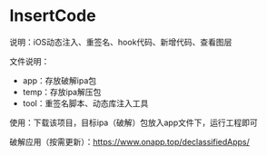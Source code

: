 # InsertCode

说明：iOS动态注入、重签名、hook代码、新增代码、查看图层

文件说明：
* app：存放破解ipa包
* temp：存放ipa解压包
* tool：重签名脚本、动态库注入工具

使用：下载该项目，目标ipa（破解）包放入app文件下，运行工程即可

破解应用（按需更新）：https://www.onapp.top/declassifiedApps/
